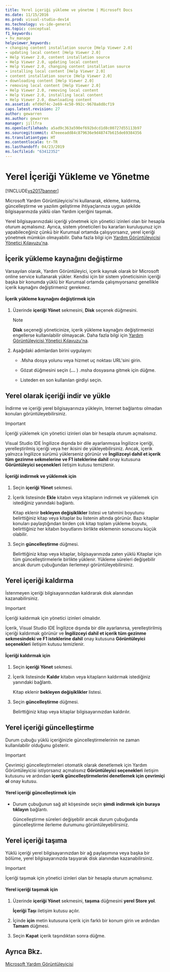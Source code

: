 ```yaml
---
title: Yerel içeriği yükleme ve yönetme | Microsoft Docs
ms.date: 11/15/2016
ms.prod: visual-studio-dev14
ms.technology: vs-ide-general
ms.topic: conceptual
f1_keywords:
- hv_manage
helpviewer_keywords:
- changing content installation source [Help Viewer 2.0]
- updating local content [Help Viewer 2.0]
- Help Viewer 2.0, content installation source
- Help Viewer 2.0, updating local content
- Help Viewer 2.0, changing content installation source
- installing local content [Help Viewer 2.0]
- content installation source [Help Viewer 2.0]
- downloading content [Help Viewer 2.0]
- removing local content [Help Viewer 2.0]
- Help Viewer 2.0, removing local content
- Help Viewer 2.0, installing local content
- Help Viewer 2.0, downloading content
ms.assetid: efd9df4c-2e69-4c50-992c-9678a8d8cf19
caps.latest.revision: 27
author: gewarren
ms.author: gewarren
manager: jillfra
ms.openlocfilehash: a5ad9c363a590ef692bdcd1d8c00727d55113b97
ms.sourcegitcommit: 47eeeeadd84c879636e9d48747b615de69384356
ms.translationtype: HT
ms.contentlocale: tr-TR
ms.lasthandoff: 04/23/2019
ms.locfileid: "63412352"
---
```

# <a name="install-and-manage-local-content"></a>Yerel İçeriği Yükleme ve Yönetme
[!INCLUDE[vs2017banner](../includes/vs2017banner.md)]

Microsoft Yardım Görüntüleyicisi'ni kullanarak, ekleme, kaldırma, güncelleştirme ve yazılım geliştirme ihtiyaçlarınıza uygun şekilde bilgisayarınızda yüklü olan Yardım içeriğini taşımak.  
  
 Yerel bilgisayarınızdaki içeriği yönetmek için yönetici izinleri olan bir hesapla oturum açmalısınız. Ayrıca, sistem yöneticileri bu kararları kuruluşunuz için yapabileceğiniz çünkü bir Kurumsal ortamda çalışıyorsanız, yerel içeriği yönetmek mümkün olmayabilir. Daha fazla bilgi için [Yardım Görüntüleyicisi Yönetici Kılavuzu'na](../ide/help-viewer-administrator-guide.md).  
  
## <a name="changing-the-content-installation-source"></a>İçerik yükleme kaynağını değiştirme  
 Varsayılan olarak, Yardım Görüntüleyici, içerik kaynak olarak bir Microsoft online service kullanarak yükler. Kendisi için bir sistem yöneticisinin içeriği başka bir konumda yüklü bir Kurumsal ortamda çalışmıyorsanız genellikle içerik kaynağını değiştirmeniz gerekmez.  
  
#### <a name="to-change-the-content-installation-source"></a>İçerik yükleme kaynağını değiştirmek için  
  
1. Üzerinde **içeriği Yönet** sekmesini, **Disk** seçenek düğmesini.  
  
    > [!NOTE]
    > **Disk** seçeneği yöneticinize, içerik yükleme kaynağını değiştirmenizi engellerse kullanılabilir olmayacak. Daha fazla bilgi için [Yardım Görüntüleyicisi Yönetici Kılavuzu'na](../ide/help-viewer-administrator-guide.md).  
  
2. Aşağıdaki adımlardan birini uygulayın:  
  
    - .Msha dosya yolunu veya hizmet uç noktası URL'sini girin.  
  
    - Gözat düğmesini seçin (**...** ) .msha dosyasına gitmek için düğme.  
  
    - Listeden en son kullanılan girdiyi seçin.  
  
## <a name="download-and-install-content-locally"></a>Yerel olarak içeriği indir ve yükle  
 İndirme ve içeriği yerel bilgisayarınıza yükleyin, Internet bağlantısı olmadan konuları görüntüleyebilirsiniz.  
  
> [!IMPORTANT]
> İçeriği yüklemek için yönetici izinleri olan bir hesapla oturum açmalısınız.  
  
 Visual Studio IDE İngilizce dışında bir dile ayarlanmışsa İngilizce içeriği, yerelleştirilmiş içeriği veya her ikisini de yükleyebilirsiniz. Ancak, içerik yalnızca İngilizce sürümü yüklerseniz görünür ve **İngilizceyi dahil et içerik tüm gezinme sekmelerine ve F1 isteklerine dahil** onay kutusuna **Görüntüleyici seçenekleri** iletişim kutusu temizlenir.  
  
#### <a name="to-download-and-install-content"></a>İçeriği indirmek ve yüklemek için  
  
1. Seçin **içeriği Yönet** sekmesi.  
  
2. İçerik listesinde **Ekle** kitabın veya kitapların indirmek ve yüklemek için istediğiniz yanındaki bağlantı.  
  
     Kitap eklenir **bekleyen değişiklikler** listesi ve tahmini boyutunu belirttiğiniz kitap veya kitaplar bu listenin altında görünür. Bazı kitaplar konuları paylaştığından birden çok kitap toplam yükleme boyutu, belirttiğiniz her kitabın boyutlarını birlikte eklemenin sonucunu küçük olabilir.  
  
3. Seçin **güncelleştirme** düğmesi.  
  
     Belirttiğiniz kitap veya kitaplar, bilgisayarınızda zaten yüklü Kitaplar için tüm güncelleştirmelerle birlikte yüklenir. Yükleme süreleri değişebilir ancak durum çubuğundan ilerlemeyi görüntüleyebilirsiniz.  
  
## <a name="removing-local-content"></a>Yerel içeriği kaldırma  
 İstenmeyen içeriği bilgisayarınızdan kaldırarak disk alanından kazanabilirsiniz.  
  
> [!IMPORTANT]
> İçeriği kaldırmak için yönetici izinleri olmalıdır.  
  
 İçerik, Visual Studio IDE İngilizce dışında bir dile ayarlanırsa, yerelleştirilmiş içeriği kaldırmak görünür ve **İngilizceyi dahil et içerik tüm gezinme sekmesindeki ve F1 isteklerine dahil** onay kutusuna **Görüntüleyici seçenekleri**  iletişim kutusu temizlenir.  
  
#### <a name="to-remove-content"></a>İçeriği kaldırmak için  
  
1. Seçin **içeriği Yönet** sekmesi.  
  
2. İçerik listesinde **Kaldır** kitabın veya kitapların kaldırmak istediğiniz yanındaki bağlantı.  
  
     Kitap eklenir **bekleyen değişiklikler** listesi.  
  
3. Seçin **güncelleştirme** düğmesi.  
  
     Belirttiğiniz kitap veya kitaplar bilgisayarınızdan kaldırılır.  
  
## <a name="updating-local-content"></a>Yerel içeriği güncelleştirme  
 Durum çubuğu yüklü içeriğinizle güncelleştirmelerinin ne zaman kullanılabilir olduğunu gösterir.  
  
> [!IMPORTANT]
> Çevrimiçi güncelleştirmeleri otomatik olarak denetlemek için Yardım Görüntüleyicisi istiyorsanız açmalısınız **Görüntüleyici seçenekleri** iletişim kutusunu ve ardından **içerik güncelleştirmelerini denetlemek için çevrimiçi ol** onay kutusu.  
  
#### <a name="to-update-local-content"></a>Yerel içeriği güncelleştirmek için  
  
- Durum çubuğunun sağ alt köşesinde seçin **şimdi indirmek için buraya tıklayın** bağlantı.  
  
  Güncelleştirme süreleri değişebilir ancak durum çubuğunda güncelleştirme ilerleme durumunu görüntüleyebilirsiniz.  
  
## <a name="moving-local-content"></a>Yerel içeriği taşıma  
 Yüklü içeriği yerel bilgisayarınızdan bir ağ paylaşımına veya başka bir bölüme, yerel bilgisayarınızda taşıyarak disk alanından kazanabilirsiniz.  
  
> [!IMPORTANT]
> İçeriği taşımak için yönetici izinleri olan bir hesapla oturum açmalısınız.  
  
#### <a name="to-move-local-content"></a>Yerel içeriği taşımak için  
  
1. Üzerinde **içeriği Yönet** sekmesini, **taşıma** düğmesini **yerel Store yol**.  
  
     **İçeriği Taşı** iletişim kutusu açılır.  
  
2. İçinde **için** metin kutusuna içerik için farklı bir konum girin ve ardından **Tamam** düğmesi.  
  
3. Seçin **Kapat** içerik taşındıktan sonra düğme.  
  
## <a name="see-also"></a>Ayrıca Bkz.  
 [Microsoft Yardım Görüntüleyicisi](../ide/microsoft-help-viewer.md)
